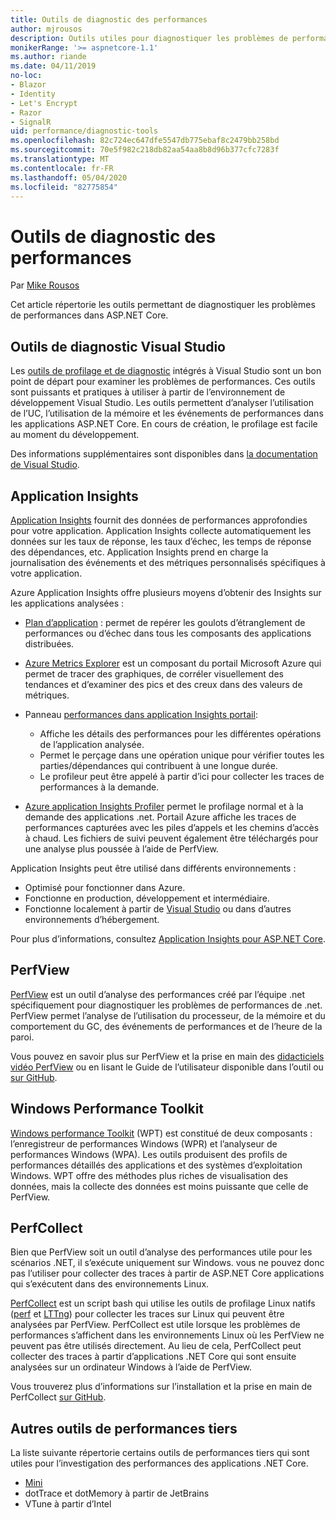 ```yaml
---
title: Outils de diagnostic des performances
author: mjrousos
description: Outils utiles pour diagnostiquer les problèmes de performances dans les applications ASP.NET Core.
monikerRange: '>= aspnetcore-1.1'
ms.author: riande
ms.date: 04/11/2019
no-loc:
- Blazor
- Identity
- Let's Encrypt
- Razor
- SignalR
uid: performance/diagnostic-tools
ms.openlocfilehash: 82c724ec647dfe5547db775ebaf8c2479bb258bd
ms.sourcegitcommit: 70e5f982c218db82aa54aa8b8d96b377cfc7283f
ms.translationtype: MT
ms.contentlocale: fr-FR
ms.lasthandoff: 05/04/2020
ms.locfileid: "82775854"
---
```

# <a name="performance-diagnostic-tools"></a>Outils de diagnostic des performances

Par [Mike Rousos](https://github.com/mjrousos)

Cet article répertorie les outils permettant de diagnostiquer les problèmes de performances dans ASP.NET Core.

## <a name="visual-studio-diagnostic-tools"></a>Outils de diagnostic Visual Studio

Les [outils de profilage et de diagnostic](/visualstudio/profiling) intégrés à Visual Studio sont un bon point de départ pour examiner les problèmes de performances. Ces outils sont puissants et pratiques à utiliser à partir de l’environnement de développement Visual Studio. Les outils permettent d’analyser l’utilisation de l’UC, l’utilisation de la mémoire et les événements de performances dans les applications ASP.NET Core. En cours de création, le profilage est facile au moment du développement.

Des informations supplémentaires sont disponibles dans [la documentation de Visual Studio](/visualstudio/profiling/profiling-overview).

## <a name="application-insights"></a>Application Insights

[Application Insights](/azure/application-insights/app-insights-overview) fournit des données de performances approfondies pour votre application. Application Insights collecte automatiquement les données sur les taux de réponse, les taux d’échec, les temps de réponse des dépendances, etc. Application Insights prend en charge la journalisation des événements et des métriques personnalisés spécifiques à votre application.

Azure Application Insights offre plusieurs moyens d’obtenir des Insights sur les applications analysées :

- [Plan d’application](/azure/application-insights/app-insights-app-map) : permet de repérer les goulots d’étranglement de performances ou d’échec dans tous les composants des applications distribuées.
- [Azure Metrics Explorer](/azure/azure-monitor/platform/metrics-getting-started) est un composant du portail Microsoft Azure qui permet de tracer des graphiques, de corréler visuellement des tendances et d’examiner des pics et des creux dans des valeurs de métriques.
- Panneau [performances dans application Insights portail](/azure/application-insights/app-insights-tutorial-performance):

  - Affiche les détails des performances pour les différentes opérations de l’application analysée.
  - Permet le perçage dans une opération unique pour vérifier toutes les parties/dépendances qui contribuent à une longue durée.
  - Le profileur peut être appelé à partir d’ici pour collecter les traces de performances à la demande.

- [Azure application Insights Profiler](/azure/azure-monitor/app/profiler) permet le profilage normal et à la demande des applications .net.  Portail Azure affiche les traces de performances capturées avec les piles d’appels et les chemins d’accès à chaud. Les fichiers de suivi peuvent également être téléchargés pour une analyse plus poussée à l’aide de PerfView.

Application Insights peut être utilisé dans différents environnements :

- Optimisé pour fonctionner dans Azure.
- Fonctionne en production, développement et intermédiaire.
- Fonctionne localement à partir de [Visual Studio](/azure/application-insights/app-insights-visual-studio) ou dans d’autres environnements d’hébergement.

Pour plus d’informations, consultez [Application Insights pour ASP.NET Core](/azure/application-insights/app-insights-asp-net-core).

## <a name="perfview"></a>PerfView

[PerfView](https://github.com/Microsoft/perfview) est un outil d’analyse des performances créé par l’équipe .net spécifiquement pour diagnostiquer les problèmes de performances de .net. PerfView permet l’analyse de l’utilisation du processeur, de la mémoire et du comportement du GC, des événements de performances et de l’heure de la paroi.

Vous pouvez en savoir plus sur PerfView et la prise en main des [didacticiels vidéo PerfView](https://channel9.msdn.com/Series/PerfView-Tutorial) ou en lisant le Guide de l’utilisateur disponible dans l’outil ou [sur GitHub](https://github.com/Microsoft/perfview).

## <a name="windows-performance-toolkit"></a>Windows Performance Toolkit

[Windows performance Toolkit](/windows-hardware/test/wpt/) (WPT) est constitué de deux composants : l’enregistreur de performances Windows (WPR) et l’analyseur de performances Windows (WPA). Les outils produisent des profils de performances détaillés des applications et des systèmes d’exploitation Windows. WPT offre des méthodes plus riches de visualisation des données, mais la collecte des données est moins puissante que celle de PerfView.

## <a name="perfcollect"></a>PerfCollect

Bien que PerfView soit un outil d’analyse des performances utile pour les scénarios .NET, il s’exécute uniquement sur Windows. vous ne pouvez donc pas l’utiliser pour collecter des traces à partir de ASP.NET Core applications qui s’exécutent dans des environnements Linux.

[PerfCollect](https://github.com/dotnet/coreclr/blob/master/Documentation/project-docs/linux-performance-tracing.md) est un script bash qui utilise les outils de profilage Linux natifs ([perf](https://perf.wiki.kernel.org/index.php/Main_Page) et [LTTng](https://lttng.org/)) pour collecter les traces sur Linux qui peuvent être analysées par PerfView. PerfCollect est utile lorsque les problèmes de performances s’affichent dans les environnements Linux où les PerfView ne peuvent pas être utilisés directement. Au lieu de cela, PerfCollect peut collecter des traces à partir d’applications .NET Core qui sont ensuite analysées sur un ordinateur Windows à l’aide de PerfView.

Vous trouverez plus d’informations sur l’installation et la prise en main de PerfCollect [sur GitHub](https://github.com/dotnet/coreclr/blob/master/Documentation/project-docs/linux-performance-tracing.md).

## <a name="other-third-party-performance-tools"></a>Autres outils de performances tiers

La liste suivante répertorie certains outils de performances tiers qui sont utiles pour l’investigation des performances des applications .NET Core.

- [Mini](https://miniprofiler.com/)
- dotTrace et dotMemory à partir de JetBrains
- VTune à partir d’Intel
